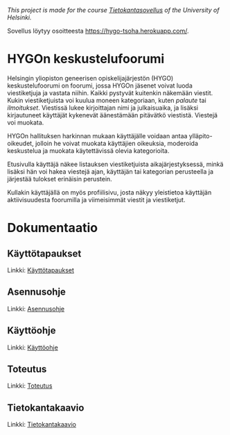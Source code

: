 _This project is made for the course [Tietokantasovellus](https://materiaalit.github.io/tsoha-18/) of the University of Helsinki._

Sovellus löytyy osoitteesta https://hygo-tsoha.herokuapp.com/.

# HYGOn keskustelufoorumi
Helsingin yliopiston geneerisen opiskelijajärjestön (HYGO) keskustelufoorumi on foorumi, jossa HYGOn jäsenet voivat luoda viestiketjuja ja vastata niihin. Kaikki pystyvät kuitenkin näkemään viestit. Kukin viestiketjuista voi kuulua moneen kategoriaan, kuten _palaute_ tai _ilmoitukset_. Viestissä lukee kirjoittajan nimi ja julkaisuaika, ja lisäksi kirjautuneet käyttäjät kykenevät äänestämään pitävätkö viestistä. Viestejä voi muokata.

HYGOn hallituksen harkinnan mukaan käyttäjälle voidaan antaa ylläpito-oikeudet, jolloin he voivat muokata käyttäjien oikeuksia, moderoida keskustelua ja muokata käytettävissä olevia kategorioita.

Etusivulla käyttäjä näkee listauksen viestiketjuista aikajärjestyksessä, minkä lisäksi hän voi hakea viestejä ajan, käyttäjän tai kategorian perusteella ja järjestää tulokset erinäisin perustein.

Kullakin käyttäjällä on myös profiilisivu, josta näkyy yleistietoa käyttäjän aktiivisuudesta foorumilla ja viimeisimmät viestit ja viestiketjut.

# Dokumentaatio

## Käyttötapaukset
Linkki: [Käyttötapaukset](https://github.com/Kalakuh/tsoha/blob/master/documentation/use_cases.md)

## Asennusohje
Linkki: [Asennusohje](https://github.com/Kalakuh/tsoha/blob/master/documentation/installation.md)

## Käyttöohje
Linkki: [Käyttöohje](https://github.com/Kalakuh/tsoha/blob/master/documentation/manual.md)

## Toteutus
Linkki: [Toteutus](https://github.com/Kalakuh/tsoha/blob/master/documentation/implementation.md)

## Tietokantakaavio
Linkki: [Tietokantakaavio](https://github.com/Kalakuh/tsoha/blob/master/documentation/relation_diagram.png)